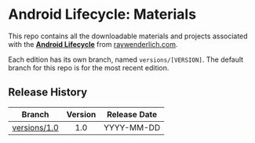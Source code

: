 # Android Lifecycle: Materials

This repo contains all the downloadable materials and projects associated with the **[Android Lifecycle](https://www.raywenderlich.com/library)** from [raywenderlich.com](https://www.raywenderlich.com).

Each edition has its own branch, named `versions/[VERSION]`. The default branch for this repo is for the most recent edition.

## Release History

| Branch                                                                                  | Version | Release Date |
| --------------------------------------------------------------------------------------- |:-------:|:------------:|
| [versions/1.0](https://github.com/raywenderlich/video-alc-materials/tree/versions/1.0) | 1.0     | YYYY-MM-DD   |
